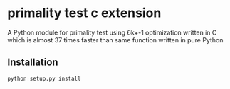 # primality test c extension
 A Python module for primality test using 6k+-1 optimization written in C which is almost 
 37 times faster than same function written in pure Python

## Installation
```
python setup.py install
```